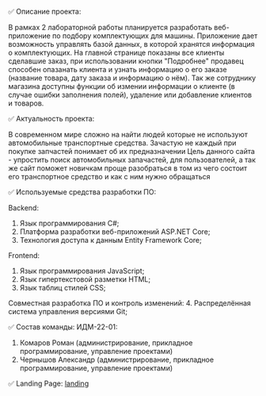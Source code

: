 ✅ Описание проекта:
 
 В рамках 2 лабораторной работы планируется разработать веб-приложение по подбору комплектующих для машины. Приложение дает возможность управлять базой данных, в которой хранятся информация о комплектующих. На главной странице показаны все клиенты сделавшие заказ, при использовании кнопки "Подробнее" продавец способен опазанать клиента и узнать информацию о его заказе (название товара, дату заказа и информацию о нём). Так же сотруднику магазина доступны функции об измении информации о клиенте (в случае ошибки заполнения полей), удаление или добавление клиентов и товаров.
 
✅ Актуальность проекта:

В современном мире сложно на найти людей которые не используют автомобильные транспортные средства.
Зачастую не каждый при покупке запчастей понимает об их предназначении
Цель данного сайта - упростить поиск автомобильных запачастей, для пользователей, 
а так же сайт поможет новичкам проще разобраться в том из чего состоит его транспортное
средство и как с ним нужно обращаться

✅ Используемые средства разработки ПО:

Backend:
  1. Язык программирования С#;
  2. Платформа разработки веб-приложений ASP.NET Core;
  3. Технология доступа к данным Entity Framework Core;

Frontend:
  1. Язык программирования JavaScript;
  2. Язык гипертекстовой разметки HTML;
  3. Язык таблиц стилей CSS;

Совместная разработка ПО и контроль изменений:
  4. Распределённая система управления версиями Git;
  
✅ Состав команды:
ИДМ-22-01:
  1. Комаров Роман (администрирование, прикладное программирование, управление проектами)
  2. Чернышов Александр (администрирование, прикладное программирование, управление проектами)

✅ Landing Page:
 [landing](https://github.com/S4NCHEZzzz/CorchShop/blob/master/index.html)

